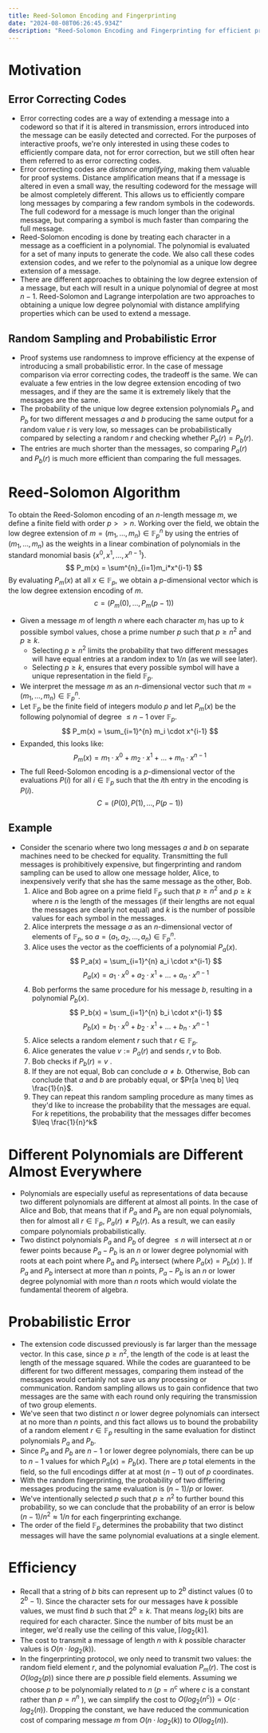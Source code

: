 ```yaml
---
title: Reed-Solomon Encoding and Fingerprinting
date: "2024-08-08T06:26:45.934Z"
description: "Reed-Solomon Encoding and Fingerprinting for efficient probabilistic comparison of data, distance amplification via error correcting codes"
---
```

# Motivation
## Error Correcting Codes
- Error correcting codes are a way of extending a message into a codeword so that if it is altered in transmission, errors introduced into the message can be easily detected and corrected. For the purposes of interactive proofs, we're only interested in using these codes to efficiently compare data, not for error correction, but we still often hear them referred to as error correcting codes.
- Error correcting codes are _distance amplifying_, making them valuable for proof systems. Distance amplification means that if a message is altered in even a small way, the resulting codeword for the message will be almost completely different. This allows us to efficiently compare long messages by comparing a few random symbols in the codewords. The full codeword for a message is much longer than the original message, but comparing a symbol is much faster than comparing the full message.
- Reed-Solomon encoding is done by treating each character in a message as a coefficient in a polynomial. The polynomial is evaluated for a set of many inputs to generate the code. We also call these codes extension codes, and we refer to the polynomial as a unique low degree extension of a message.
- There are different approaches to obtaining the low degree extension of a message, but each will result in a unique polynomial of degree at most $n-1$. Reed-Solomon and Lagrange interpolation are two approaches to obtaining a unique low degree polynomial with distance amplifying properties which can be used to extend a message.
## Random Sampling and Probabilistic Error
- Proof systems use randomness to improve efficiency at the expense of introducing a small probabilistic error. In the case of message comparison via error correcting codes, the tradeoff is the same. We can evaluate a few entries in the low degree extension encoding of two messages, and if they are the same it is extremely likely that the messages are the same.
- The probability of the unique low degree extension polynomials $P_a$ and $P_b$ for two different messages $a$ and $b$ producing the same output for a random value $r$ is very low, so messages can be probabilistically compared by selecting a random $r$ and checking whether $P_a(r)=P_b(r)$.
- The entries are much shorter than the messages, so comparing $P_a(r)$ and $P_b(r)$ is much more efficient than comparing the full messages.
# Reed-Solomon Algorithm
To obtain the Reed-Solomon encoding of an $n$-length message $m$, we define a finite field with order $p >>n$. Working over the field, we obtain the low degree extension of $m = (m_1, \dots,m_n) \in \mathbb{F}^n_p$ by using the entries of $(m_1, \dots,m_n)$ as the weights in a linear combination of polynomials in the standard monomial basis $\{x^0,x^1,\dots,x^{n-1}\}$. 
$$ 
P_m(x) = \sum^{n}_{i=1}m_i*x^{i-1}
$$
By evaluating $P_m(x)$ at all $x \in \mathbb{F}_p$, we obtain a $p$-dimensional vector which is the low degree extension encoding of $m$.
$$
c = (P_m(0), \dots, P_m(p-1))
$$

- Given a message $m$ of length $n$ where each character $m_i$ has up to $k$ possible symbol values, chose a prime number $p$ such that $p\geq n^2$ and $p\geq k$.
  - Selecting $p \geq n^2$ limits the probability that two different messages will have equal entries at a random index to $1/n$ (as we will see later).
  - Selecting $p \geq k$, ensures that every possible symbol will have a unique representation in the field $\mathbb{F}_p$.
- We interpret the message $m$ as an $n$-dimensional vector such that  $m = (m_1, \ldots, m_{n}) \in \mathbb{F}_p^n$.
- Let $\mathbb{F}_p$ be the finite field of integers modulo $p$ and let $P_m(x)$ be the following polynomial of degree $\leq n-1$ over $\mathbb{F}_p$. 
$$
P_m(x) = \sum_{i=1}^{n} m_i \cdot x^{i-1}
$$
- Expanded, this looks like: 
$$
P_m(x) = m_1\cdot x^{0} + m_2\cdot x^{1} + \dots + m_n\cdot x^{n-1}
$$
- The full Reed-Solomon encoding is a $p$-dimensional vector of the evaluations $P(i)$ for all $i \in \mathbb{F}_p$ such that the $i$th entry in the encoding is $P(i)$. 
$$ 
C = (P(0), P(1),\dots,P(p-1))
$$
## Example
- Consider the scenario where two long messages $a$ and $b$ on separate machines need to be checked for equality. Transmitting the full messages is prohibitively expensive, but fingerprinting and random sampling can be used to allow one message holder, Alice, to inexpensively verify that she has the same message as the other, Bob.
  1. Alice and Bob agree on a prime field $\mathbb{F}_p$ such that $p \geq n^2$ and $p \geq k$ where $n$ is the length of the messages (if their lengths are not equal the messages are clearly not equal) and $k$ is the number of possible values for each symbol in the messages.
  2. Alice interprets the message $a$ as an $n$-dimensional vector of elements of $\mathbb{F}_p$, so $a = (a_1, a_2, \dots,a_n) \in \mathbb{F}_p^n$.
  3. Alice uses the vector as the coefficients of a polynomial $P_a(x)$. 
$$
P_a(x) = \sum_{i=1}^{n} a_i \cdot x^{i-1}
$$
$$
P_a(x) = a_1\cdot x^{0} + a_2\cdot x^{1} + \dots + a_n\cdot x^{n-1}
$$
  4. Bob performs the same procedure for his message $b$, resulting in a polynomial $P_b(x)$.
$$
P_b(x) = \sum_{i=1}^{n} b_i \cdot x^{i-1}
$$ 
$$
P_b(x) = b_1\cdot x^{0} + b_2\cdot x^{1} + \dots + b_n\cdot x^{n-1}
$$
  5. Alice selects a random element $r$ such that $r \in \mathbb{F}_p$.
  6. Alice generates the value $v := {P_a(r)}$ and sends $r,v$ to Bob.
  7. Bob checks if $P_b(r) = v$ .
  8. If they are not equal, Bob can conclude $a \neq b$. Otherwise, Bob can conclude that $a$ and $b$ are probably equal, or $Pr[a \neq b] \leq \frac{1}{n}$.
  9. They can repeat this random sampling procedure as many times as they'd like to increase the probability that the messages are equal. For $k$ repetitions, the probability that the messages differ becomes $\leq \frac{1}{n}^k$
# Different Polynomials are Different Almost Everywhere
- Polynomials are especially useful as representations of data because two different polynomials are different at almost all points. In the case of Alice and Bob, that means that if $P_a$ and $P_b$ are non equal polynomials, then for almost all $r \in \mathbb{F}_p$,  $P_a(r) \neq P_b(r)$. As a result, we can easily compare polynomials probabilistically.
- Two distinct polynomials $P_a$ and $P_b$ of degree $\leq n$ will intersect at $n$ or fewer points because $P_a - P_b$ is an $n$ or lower degree polynomial with roots at each point where $P_a$ and $P_b$ intersect (where $P_a(x) = P_b(x)$ ). If $P_a$ and $P_b$ intersect at more than $n$ points, $P_a - P_b$ is an $n$ or lower degree polynomial with more than $n$ roots which would violate the fundamental theorem of algebra.
# Probabilistic Error
- The extension code discussed previously is far larger than the message vector. In this case, since $p \geq n^2$, the length of the code is at least the length of the message squared. While the codes are guaranteed to be different for two different messages, comparing them instead of the messages would certainly not save us any processing or communication. Random sampling allows us to gain confidence that two messages are the same with each round only requiring the transmission of two group elements.
- We've seen that two distinct $n$ or lower degree polynomials can intersect at no more than $n$ points, and this fact allows us to bound the probability of a random element $r \in \mathbb{F}_p$ resulting in the same evaluation for distinct polynomials $P_a$ and $P_b$.
- Since $P_a$ and $P_b$ are $n-1$ or lower degree polynomials, there can be up to $n-1$ values for which $P_a(x) = P_b(x)$. There are $p$ total elements in the field, so the full encodings differ at at most $(n-1)$ out of $p$ coordinates.
- With the random fingerprinting, the probability of two differing messages producing the same evaluation is $(n-1)/p$ or lower.
- We've intentionally selected $p$ such that $p \geq n^2$  to further bound this probability, so we can conclude that the probability of an error is below $(n-1)/n^2 \approx 1/n$ for each fingerprinting exchange.
- The order of the field  $\mathbb{F}_p$ determines the probability that two distinct messages will have the same polynomial evaluations at a single element.
# Efficiency
- Recall that a string of $b$ bits can represent up to $2^b$ distinct values (0 to $2^b-1$). Since the character sets for our messages have $k$ possible values, we must find $b$ such that $2^b \geq k$. That means $log_2(k)$ bits are required for each character. Since the number of bits must be an integer, we'd really use the ceiling of this value,  $\lceil log_2(k)\rceil$.
- The cost to transmit a message of length $n$ with $k$ possible character values is $O(n\cdot log_2(k))$.
- In the fingerprinting protocol, we only need to transmit two values: the random field element $r$, and the polynomial evaluation $P_m(r)$. The cost is $O(log_2(p))$ since there are $p$ possible field elements. Assuming we choose $p$ to be polynomially related to $n$ ($p = n^c$ where $c$ is a constant rather than $p = n^n$ ), we can simplify the cost to $O(log_2(n^c)) = O(c\cdot log_2(n))$. Dropping the constant, we have reduced the communication cost of comparing message $m$ from $O(n\cdot log_2(k))$ to $O(log_2(n))$.
